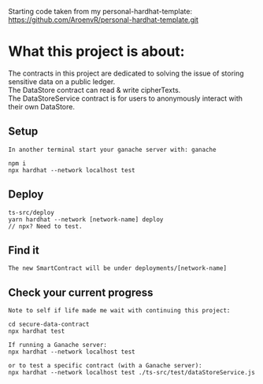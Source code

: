 Starting code taken from my personal-hardhat-template: https://github.com/AroenvR/personal-hardhat-template.git

# What this project is about:
The contracts in this project are dedicated to solving the issue of storing sensitive data on a public ledger.  
The DataStore contract can read & write cipherTexts.  
The DataStoreService contract is for users to anonymously interact with their own DataStore.  

## Setup

```
In another terminal start your ganache server with: ganache

npm i
npx hardhat --network localhost test
```

## Deploy

```
ts-src/deploy
yarn hardhat --network [network-name] deploy
// npx? Need to test.
```

## Find it

```
The new SmartContract will be under deployments/[network-name]
```

## Check your current progress
```
Note to self if life made me wait with continuing this project:  

cd secure-data-contract  
npx hardhat test

If running a Ganache server:  
npx hardhat --network localhost test

or to test a specific contract (with a Ganache server):  
npx hardhat --network localhost test ./ts-src/test/dataStoreService.js
```
